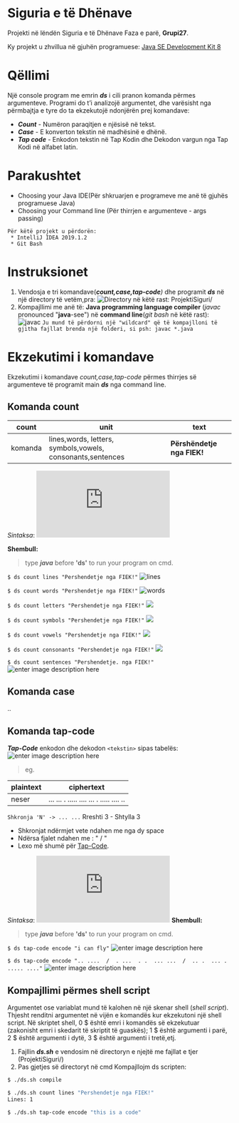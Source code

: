 #  Siguria e të Dhënave
Projekti në lëndën Siguria e të Dhënave
Faza e parë, __Grupi27__.

Ky projekt u zhvillua në gjuhën programuese:
 [Java SE Development Kit 8]((https://www.oracle.com/java/technologies/javase-jdk8-downloads.html) )
# Qëllimi
 Një console program me emrin ***ds*** i cili pranon komanda përmes argumenteve. Programi do t’i analizojë argumentet, dhe varësisht nga përmbajtja e tyre do ta ekzekutojë ndonjërën prej komandave:
 - ***Count***  - Numëron paraqitjen e njësisë <unit> në tekst<text>. 
 - ***Case*** - E konverton tekstin <text> në madhësinë e dhënë<case>.
 - ***Tap code*** - Enkodon tekstin<text> në Tap Kodin dhe Dekodon vargun nga Tap Kodi në alfabet latin.

# Parakushtet
 * Choosing your Java IDE(Për shkruarjen e programeve me anë të gjuhës programuese Java)
 * Choosing your Command line (Për thirrjen e argumenteve - args passing)
```
Për këtë projekt u përdorën:
 * IntelliJ IDEA 2019.1.2 
 * Git Bash
```


# Instruksionet
1. Vendosja e tri komandave(***count,case,tap-code**)* dhe programit ***ds*** në një directory të vetëm,pra:
![Directory në këtë rast: ProjektiSiguri/](https://images2.imagebam.com/e6/2a/ac/1a09b71337326461.PNG)
2. Kompajllimi me anë të:
  **Java programming language compiler**
  (*javac* pronounced "**java**-see")
 në **command line**(*git bash* në këtë rast):
![javac](https://images2.imagebam.com/d2/68/da/e122271337326893.PNG)
```Ju mund të përdorni një "wildcard" që të kompajlloni të gjitha fajllat brenda një folderi, si psh: javac *.java```

# Ekzekutimi i komandave
Ekzekutimi i komandave *count,case,tap-code* përmes thirrjes së argumenteve të programit main ***ds*** nga command line.
## Komanda count

count | unit | text
--- | --- | ---
|komanda |lines,words, letters, symbols,vowels, consonants,sentences|**Përshëndetje nga FIEK!**

*Sintaksa*:
![sintaksa](https://latex.codecogs.com/png.latex?%5Clarge%20%5Cunderbrace%7B%5Ctexttt%7Bds%7D%7D_%7Bmain%7D%5Cunderbrace%7B%5Ctexttt%7Bcount%7D%7D_%7Bargs%5B0%5D%5Chspace%7B0em%7D%7D%20%5Cunderbrace%7B%5Ctexttt%7B%3Cunit%3E%7D%7D_%7Bargs%5B1%5D%5Chspace%7B0em%7D%7D%20%5Cunderbrace%7B%5Ctexttt%7B%3Ctext%3E%7D%7D_%7Bargs%5B2%5D%5Chspace%7B0em%7D%7D)

**Shembull:**

>type ***java*** before **'ds'** to run your program on cmd.

```$ ds count lines "Pershendetje nga FIEK!"```
![lines](https://images2.imagebam.com/47/d0/50/ae6b4b1337331187.PNG)


```$ ds count words "Pershendetje nga FIEK!"```
![words](https://images2.imagebam.com/77/13/00/33824b1337331397.PNG)

```$ ds count letters "Pershendetje nga FIEK!"```
![](https://images2.imagebam.com/9a/f1/af/9f9ab01337332291.PNG)

```$ ds count symbols "Pershendetje nga FIEK!"```
![](https://images2.imagebam.com/7d/93/e4/4773821337332618.png)

```$ ds count vowels "Pershendetje nga FIEK!"```
![](https://images2.imagebam.com/ce/3f/b8/41d0821337332764.png)

```$ ds count consonants "Pershendetje nga FIEK!"```
![](https://images2.imagebam.com/9c/03/9a/bc3a2a1337333122.PNG)

```$ ds count sentences "Pershendetje. nga FIEK!"```
![enter image description here](https://images2.imagebam.com/ae/57/40/f7ccf41337333290.PNG)

## Komanda case
..
## Komanda tap-code

***Tap-Code*** enkodon dhe dekodon `<tekstin>` sipas tabelës: 
![enter image description here](https://images2.imagebam.com/ce/82/3c/5563ab1337335448.png)

> eg.

|plaintext| ciphertext |
|--|--|
| neser |  ... ...  . .....  .... ...  . ..... .... ..|
```Shkronja 'N' -> ... ...``` Rreshti 3 - Shtylla 3

 - Shkronjat ndërmjet vete ndahen me nga dy space
 - Ndërsa fjalet ndahen me : "  /  "
 - Lexo më shumë për [Tap-Code](https://www.braingle.com/brainteasers/codes/tapcode.php).

*Sintaksa*:
![enter image description here](https://latex.codecogs.com/png.latex?%5Clarge%20%5Cunderbrace%7B%5Ctexttt%7Bds%7D%7D_%7Bmain%7D%5Cunderbrace%7B%5Ctexttt%7Btap-code%7D%7D_%7Bargs%5B0%5D%5Chspace%7B0em%7D%7D%20%5Cunderbrace%7B%5Ctexttt%7B%3Cfunksioni%3E%7D%7D_%7Bargs%5B1%5D%5Chspace%7B0em%7D%7D%20%5Cunderbrace%7B%5Ctexttt%7B%3Ctext%3E%7D%7D_%7Bargs%5B2%5D%5Chspace%7B0em%7D%7D)
**Shembull:**

>type ***java*** before **'ds'** to run your program on cmd.

```$ ds tap-code encode "i can fly"```
![enter image description here](https://images2.imagebam.com/8f/b9/06/029e391337336916.PNG)

```$ ds tap-code encode ".. ....  /  . ...  . .  ... ...  /  .. .  ... .  ..... ...."```
![enter image description here](https://images2.imagebam.com/7b/03/60/d12f111337336918.PNG)



























## Kompajllimi përmes shell script
Argumentet ose variablat mund të kalohen në një skenar shell (*shell script*). Thjesht renditni argumentet në vijën e komandës kur ekzekutoni një shell script. Në skriptet shell, 0 $ është emri i komandës së ekzekutuar (zakonisht emri i skedarit të skriptit të guaskës); 1 $ është argumenti i parë, 2 $ është argumenti i dytë, 3 $ është argumenti i tretë,etj.

 1. Fajllin ***ds.sh***  e vendosim në directoryn e njejtë me fajllat e tjer (ProjektiSiguri/) 
 2. Pas gjetjes së directoryt në cmd
 Kompajllojm ds scripten:
```bash
$ ./ds.sh compile

$ ./ds.sh count lines "Pershendetje nga FIEK!"
Lines: 1

$ ./ds.sh tap-code encode "this is a code"



```

 

<!--stackedit_data:
eyJoaXN0b3J5IjpbMjUwNTUyODUwXX0=
-->